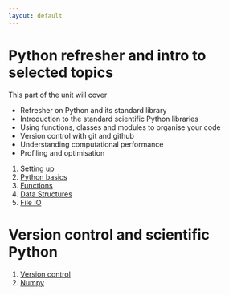 ```yaml
---
layout: default
---
```


# Python refresher and intro to selected topics

This part of the unit will cover

* Refresher on Python and its standard library
* Introduction to the standard scientific Python libraries
* Using functions, classes and modules to organise your code
* Version control with git and github
* Understanding computational performance
* Profiling and optimisation

1. [Setting up](settingup.html)
1. [Python basics](basics.html)
1. [Functions](basics2.html)
1. [Data Structures](structures.html)
1. [File IO](fileio.html)

# Version control and scientific Python

1. [Version control](versioncontrol.html)
1. [Numpy](numpy.html)
